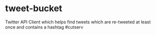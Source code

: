 # tweet-bucket
Twitter API Client which helps find tweets which are re-tweeted at least once and contains a hashtag #cutserv
